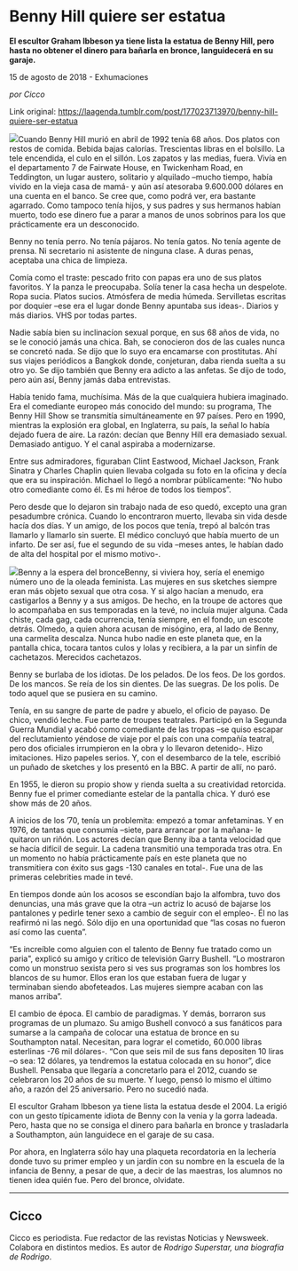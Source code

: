 # Benny Hill quiere ser estatua

**El escultor Graham Ibbeson ya tiene lista la estatua de Benny Hill, pero hasta no obtener el dinero para bañarla en bronce, languidecerá en su garaje.**

15 de agosto de 2018 - Exhumaciones

_por Cicco_

Link original: https://laagenda.tumblr.com/post/177023713970/benny-hill-quiere-ser-estatua

![](https://64.media.tumblr.com/994cbda01a0365b96a17ec7d58432a52/tumblr_inline_pdk3kbqQHE1t6q87u_500.jpg)Cuando Benny Hill murió en abril de 1992 tenía 68 años. Dos platos con restos de comida. Bebida bajas calorías. Trescientas libras en el bolsillo. La tele encendida, el culo en el sillón. Los zapatos y las medias, fuera. Vivía en el departamento 7 de Fairwate House, en Twickenham Road, en Teddington, un lugar austero, solitario y alquilado –mucho tiempo, había vivido en la vieja casa de mamá- y aún así atesoraba 9.600.000 dólares en una cuenta en el banco. Se cree que, como podrá ver, era bastante agarrado. Como tampoco tenía hijos, y sus padres y sus hermanos habían muerto, todo ese dinero fue a parar a manos de unos sobrinos para los que prácticamente era un desconocido.


Benny no tenía perro. No tenía pájaros. No tenía gatos. No tenía agente de prensa. Ni secretario ni asistente de ninguna clase. A duras penas, aceptaba una chica de limpieza. 


Comía como el traste: pescado frito con papas era uno de sus platos favoritos. Y la panza le preocupaba. Solía tener la casa hecha un despelote. Ropa sucia. Platos sucios. Atmósfera de media húmeda. Servilletas escritas por doquier –ese era el lugar donde Benny apuntaba sus ideas-. Diarios y más diarios. VHS por todas partes.


Nadie sabía bien su inclinacíon sexual porque, en sus 68 años de vida, no se le conoció jamás una chica. Bah, se conocieron dos de las cuales nunca se concretó nada. Se dijo que lo suyo era encamarse con prostitutas. Ahí sus viajes periódicos a Bangkok donde, conjeturan, daba rienda suelta a su otro yo. Se dijo también que Benny era adicto a las anfetas. Se dijo de todo, pero aún así, Benny jamás daba entrevistas.


Había tenido fama, muchísima. Más de la que cualquiera hubiera imaginado. Era el comediante europeo más conocido del mundo: su programa, The Benny Hill Show se transmitía simultáneamente en 97 países. Pero en 1990, mientras la explosión era global, en Inglaterra, su país, la señal lo había dejado fuera de aire. La razón: decían que Benny Hill era demasiado sexual. Demasiado antiguo. Y el canal aspiraba a modernizarse. 


Entre sus admiradores, figuraban Clint Eastwood, Michael Jackson, Frank Sinatra y Charles Chaplin quien llevaba colgada su foto en la oficina y decía que era su inspiración. Michael lo llegó a nombrar públicamente: “No hubo otro comediante como él. Es mi héroe de todos los tiempos”. 


Pero desde que lo dejaron sin trabajo nada de eso quedó, excepto una gran pesadumbre crónica. Cuando lo encontraron muerto, llevaba sin vida desde hacía dos días. Y un amigo, de los pocos que tenía, trepó al balcón tras llamarlo y llamarlo sin suerte. El médico concluyó que había muerto de un infarto. De ser así, fue el segundo de su vida –meses antes, le habían dado de alta del hospital por el mismo motivo-. 


![](https://64.media.tumblr.com/994cbda01a0365b96a17ec7d58432a52/tumblr_inline_pdiaw0sfNH1t6q87u_500.jpg)Benny a la espera del bronceBenny, si viviera hoy, sería el enemigo número uno de la oleada feminista. Las mujeres en sus sketches siempre eran más objeto sexual que otra cosa. Y si algo hacían a menudo, era castigarlos a Benny y a sus amigos. De hecho, en la troupe de actores que lo acompañaba en sus temporadas en la tevé, no incluía mujer alguna. Cada chiste, cada gag, cada ocurrencia, tenía siempre, en el fondo, un escote detrás. Olmedo, a quien ahora acusan de misógino, era, al lado de Benny, una carmelita descalza. Nunca hubo nadie en este planeta que, en la pantalla chica, tocara tantos culos y lolas y recibiera, a la par un sinfín de cachetazos. Merecidos cachetazos.


Benny se burlaba de los idiotas. De los pelados. De los feos. De los gordos. De los mancos. Se reía de los sin dientes. De las suegras. De los polis. De todo aquel que se pusiera en su camino.


Tenía, en su sangre de parte de padre y abuelo, el oficio de payaso. De chico, vendió leche. Fue parte de troupes teatrales. Participó en la Segunda Guerra Mundial y acabó como comediante de las tropas –se quiso escapar del reclutamiento yéndose de viaje por el país con una compañía teatral, pero dos oficiales irrumpieron en la obra y lo llevaron detenido-. Hizo imitaciones. Hizo papeles serios. Y, con el desembarco de la tele, escribió un puñado de sketches y los presentó en la BBC. A partir de allí, no paró. 


En 1955, le dieron su propio show y rienda suelta a su creatividad retorcida. Benny fue el primer comediante estelar de la pantalla chica. Y duró ese show más de 20 años.


A inicios de los ’70, tenía un problemita: empezó a tomar anfetaminas. Y en 1976, de tantas que consumía –siete, para arrancar por la mañana- le quitaron un riñón. Los actores decían que Benny iba a tanta velocidad que se hacía difícil de seguir. La cadena transmitió una temporada tras otra. En un momento no había prácticamente país en este planeta que no transmitiera con éxito sus gags -130 canales en total-. Fue una de las primeras celebrities made in tevé. 


En tiempos donde aún los acosos se escondían bajo la alfombra, tuvo dos denuncias, una más grave que la otra –un actriz lo acusó de bajarse los pantalones y pedirle tener sexo a cambio de seguir con el empleo-. Él no las reafirmó ni las negó. Sólo dijo en una oportunidad que “las cosas no fueron así como las cuenta”.


“Es increíble como alguien con el talento de Benny fue tratado como un paria", explicó su amigo y crítico de televisión Garry Bushell. “Lo mostraron como un monstruo sexista pero si ves sus programas son los hombres los blancos de su humor. Ellos eran los que estaban fuera de lugar y terminaban siendo abofeteados. Las mujeres siempre acaban con las manos arriba”. 


El cambio de época. El cambio de paradigmas. Y demás, borraron sus programas de un plumazo. Su amigo Bushell convocó a sus fanáticos para sumarse a la campaña de colocar una estatua de bronce en su Southampton natal. Necesitan, para lograr el cometido, 60.000 libras esterlinas -76 mil dólares-. “Con que seis mil de sus fans depositen 10 liras –o sea: 12 dólares, ya tendremos la estatua colocada en su honor”, dice Bushell. Pensaba que llegaría a concretarlo para el 2012, cuando se celebraron los 20 años de su muerte. Y luego, pensó lo mismo el último año, a razón del 25 aniversario. Pero no sucedió nada. 


El escultor Graham Ibbeson ya tiene lista la estatua desde el 2004. La erigió con un gesto típicamente idiota de Benny con la venia y la gorra ladeada. Pero, hasta que no se consiga el dinero para bañarla en bronce y trasladarla a Southampton, aún languidece en el garaje de su casa. 


Por ahora, en Inglaterra sólo hay una plaqueta recordatoria en la lechería donde tuvo su primer empleo y un jardín con su nombre en la escuela de la infancia de Benny, a pesar de que, a decir de las maestras, los alumnos no tienen idea quién fue. Pero del bronce, olvidate.


  




---

 Cicco
------

 Cicco es periodista. Fue redactor de las revistas Noticias y Newsweek. Colabora en distintos medios. Es autor de *Rodrigo Superstar, una biografía de Rodrigo*. 

